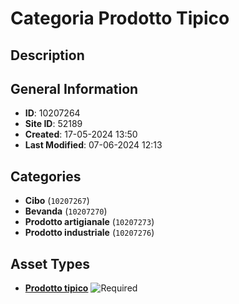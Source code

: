 # Categoria Prodotto Tipico

## Description

## General Information
- **ID**: 10207264
- **Site ID**: 52189
- **Created**: 17-05-2024 13:50
- **Last Modified**: 07-06-2024 12:13

## Categories
- **Cibo** (`10207267`)
- **Bevanda** (`10207270`)
- **Prodotto artigianale** (`10207273`)
- **Prodotto industriale** (`10207276`)
## Asset Types
- **[Prodotto tipico](../contentStructure/prodotto-tipico/README.md)** ![Required](https://img.shields.io/badge/*Required-red.svg)

